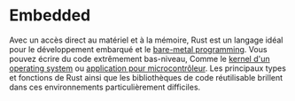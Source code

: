# Embedded

Avec un accès direct au matériel et à la mémoire, Rust est un langage idéal pour le développement embarqué et le [bare-metal programming](https://www.techopedia.com/definition/3745/bare-metal-programming). Vous pouvez écrire du code extrêmement bas-niveau, Comme le [kernel d'un operating system](https://os.phil-opp.com/) ou [application pour microcontrôleur](https://docs.rust-embedded.org/discovery/). Les principaux types et fonctions de Rust ainsi que les bibliothèques de code réutilisable brillent dans ces environnements particulièrement difficiles.
